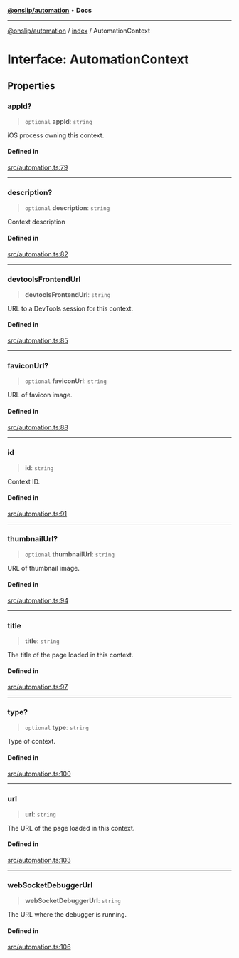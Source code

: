 [**@onslip/automation**](../../README.md) • **Docs**

***

[@onslip/automation](../../README.md) / [index](../README.md) / AutomationContext

# Interface: AutomationContext

## Properties

### appId?

> `optional` **appId**: `string`

iOS process owning this context.

#### Defined in

[src/automation.ts:79](https://github.com/Onslip/automation/blob/aed87d3401609cf5df05adc6d1563b1b99f345fe/src/automation.ts#L79)

***

### description?

> `optional` **description**: `string`

Context description

#### Defined in

[src/automation.ts:82](https://github.com/Onslip/automation/blob/aed87d3401609cf5df05adc6d1563b1b99f345fe/src/automation.ts#L82)

***

### devtoolsFrontendUrl

> **devtoolsFrontendUrl**: `string`

URL to a DevTools session for this context.

#### Defined in

[src/automation.ts:85](https://github.com/Onslip/automation/blob/aed87d3401609cf5df05adc6d1563b1b99f345fe/src/automation.ts#L85)

***

### faviconUrl?

> `optional` **faviconUrl**: `string`

URL of favicon image.

#### Defined in

[src/automation.ts:88](https://github.com/Onslip/automation/blob/aed87d3401609cf5df05adc6d1563b1b99f345fe/src/automation.ts#L88)

***

### id

> **id**: `string`

Context ID.

#### Defined in

[src/automation.ts:91](https://github.com/Onslip/automation/blob/aed87d3401609cf5df05adc6d1563b1b99f345fe/src/automation.ts#L91)

***

### thumbnailUrl?

> `optional` **thumbnailUrl**: `string`

URL of thumbnail image.

#### Defined in

[src/automation.ts:94](https://github.com/Onslip/automation/blob/aed87d3401609cf5df05adc6d1563b1b99f345fe/src/automation.ts#L94)

***

### title

> **title**: `string`

The title of the page loaded in this context.

#### Defined in

[src/automation.ts:97](https://github.com/Onslip/automation/blob/aed87d3401609cf5df05adc6d1563b1b99f345fe/src/automation.ts#L97)

***

### type?

> `optional` **type**: `string`

Type of context.

#### Defined in

[src/automation.ts:100](https://github.com/Onslip/automation/blob/aed87d3401609cf5df05adc6d1563b1b99f345fe/src/automation.ts#L100)

***

### url

> **url**: `string`

The URL of the page loaded in this context.

#### Defined in

[src/automation.ts:103](https://github.com/Onslip/automation/blob/aed87d3401609cf5df05adc6d1563b1b99f345fe/src/automation.ts#L103)

***

### webSocketDebuggerUrl

> **webSocketDebuggerUrl**: `string`

The URL where the debugger is running.

#### Defined in

[src/automation.ts:106](https://github.com/Onslip/automation/blob/aed87d3401609cf5df05adc6d1563b1b99f345fe/src/automation.ts#L106)
